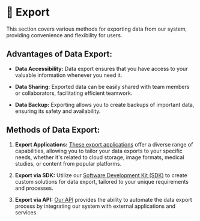 # 🚀 Export

This section covers various methods for exporting data from our system, providing convenience and flexibility for users.

## **Advantages of Data Export:**

- **Data Accessibility:** Data export ensures that you have access to your valuable information whenever you need it.

- **Data Sharing:** Exported data can be easily shared with team members or collaborators, facilitating efficient teamwork.

- **Data Backup:** Exporting allows you to create backups of important data, ensuring its safety and availability.

## **Methods of Data Export:**

1. **Export Applications:** [These export applications](https://app.supervisely.com/ecosystem/export) offer a diverse range of capabilities, allowing you to tailor your data exports to your specific needs, whether it's related to cloud storage, image formats, medical studies, or content from popular platforms.

2. **Export via SDK:**  Utilize our [Software Development Kit (SDK)](https://supervisely.readthedocs.io/en/latest/sdk_packages.html) to create custom solutions for data export, tailored to your unique requirements and processes.

3. **Export via API:** [Our API](https://api.docs.supervisely.com/) provides the ability to automate the data export process by integrating our system with external applications and services.
